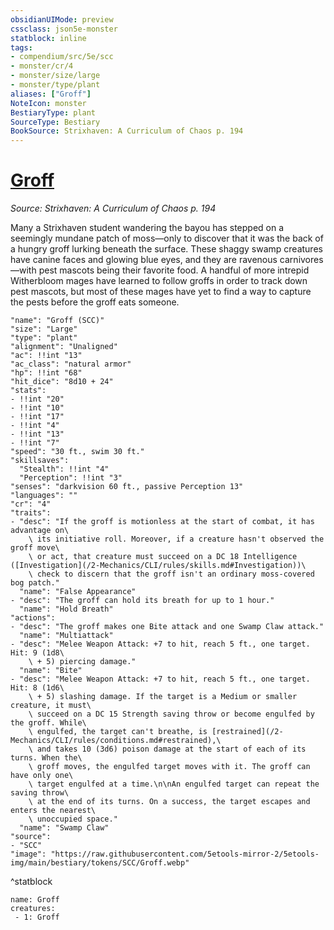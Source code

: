 ```yaml
---
obsidianUIMode: preview
cssclass: json5e-monster
statblock: inline
tags:
- compendium/src/5e/scc
- monster/cr/4
- monster/size/large
- monster/type/plant
aliases: ["Groff"]
NoteIcon: monster
BestiaryType: plant
SourceType: Bestiary
BookSource: Strixhaven: A Curriculum of Chaos p. 194
---
```

# [Groff](2-Mechanics/CLI/bestiary/plant/groff-scc.md)
*Source: Strixhaven: A Curriculum of Chaos p. 194*  

Many a Strixhaven student wandering the bayou has stepped on a seemingly mundane patch of moss—only to discover that it was the back of a hungry groff lurking beneath the surface. These shaggy swamp creatures have canine faces and glowing blue eyes, and they are ravenous carnivores—with pest mascots being their favorite food. A handful of more intrepid Witherbloom mages have learned to follow groffs in order to track down pest mascots, but most of these mages have yet to find a way to capture the pests before the groff eats someone.

```statblock
"name": "Groff (SCC)"
"size": "Large"
"type": "plant"
"alignment": "Unaligned"
"ac": !!int "13"
"ac_class": "natural armor"
"hp": !!int "68"
"hit_dice": "8d10 + 24"
"stats":
- !!int "20"
- !!int "10"
- !!int "17"
- !!int "4"
- !!int "13"
- !!int "7"
"speed": "30 ft., swim 30 ft."
"skillsaves":
  "Stealth": !!int "4"
  "Perception": !!int "3"
"senses": "darkvision 60 ft., passive Perception 13"
"languages": ""
"cr": "4"
"traits":
- "desc": "If the groff is motionless at the start of combat, it has advantage on\
    \ its initiative roll. Moreover, if a creature hasn't observed the groff move\
    \ or act, that creature must succeed on a DC 18 Intelligence ([Investigation](/2-Mechanics/CLI/rules/skills.md#Investigation))\
    \ check to discern that the groff isn't an ordinary moss-covered bog patch."
  "name": "False Appearance"
- "desc": "The groff can hold its breath for up to 1 hour."
  "name": "Hold Breath"
"actions":
- "desc": "The groff makes one Bite attack and one Swamp Claw attack."
  "name": "Multiattack"
- "desc": "Melee Weapon Attack: +7 to hit, reach 5 ft., one target. Hit: 9 (1d8\
    \ + 5) piercing damage."
  "name": "Bite"
- "desc": "Melee Weapon Attack: +7 to hit, reach 5 ft., one target. Hit: 8 (1d6\
    \ + 5) slashing damage. If the target is a Medium or smaller creature, it must\
    \ succeed on a DC 15 Strength saving throw or become engulfed by the groff. While\
    \ engulfed, the target can't breathe, is [restrained](/2-Mechanics/CLI/rules/conditions.md#restrained),\
    \ and takes 10 (3d6) poison damage at the start of each of its turns. When the\
    \ groff moves, the engulfed target moves with it. The groff can have only one\
    \ target engulfed at a time.\n\nAn engulfed target can repeat the saving throw\
    \ at the end of its turns. On a success, the target escapes and enters the nearest\
    \ unoccupied space."
  "name": "Swamp Claw"
"source":
- "SCC"
"image": "https://raw.githubusercontent.com/5etools-mirror-2/5etools-img/main/bestiary/tokens/SCC/Groff.webp"
```
^statblock

```encounter-table
name: Groff
creatures:
 - 1: Groff
```